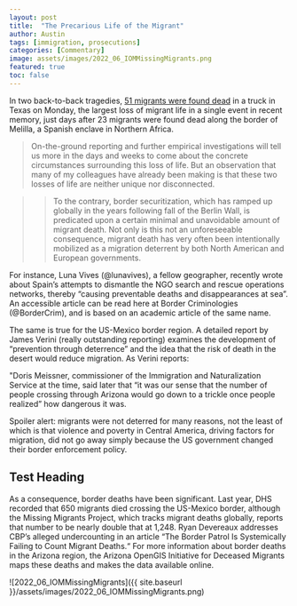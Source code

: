 ```yaml
---
layout: post
title:  "The Precarious Life of the Migrant"
author: Austin
tags: [immigration, prosecutions]
categories: [Commentary]
image: assets/images/2022_06_IOMMissingMigrants.png
featured: true
toc: false
---
```


In two back-to-back tragedies, [51 migrants were found dead](https://www.cbsnews.com/news/san-antonio-migrants-texas-tractor-trailer-dead-injured/) in a truck in Texas on Monday, the largest loss of migrant life in a single event in recent memory, just days after 23 migrants were found dead along the border of Melilla, a Spanish enclave in Northern Africa.

> On-the-ground reporting and further empirical investigations will tell us more in the days and weeks to come about the concrete circumstances surrounding this loss of life. But an observation that many of my colleagues have already been making is that these two losses of life are neither unique nor disconnected.

>> To the contrary, border securitization, which has ramped up globally in the years following fall of the Berlin Wall, is predicated upon a certain minimal and unavoidable amount of migrant death. Not only is this not an unforeseeable consequence, migrant death has very often been intentionally mobilized as a migration deterrent by both North American and European governments.

For instance, Luna Vives (@lunavives), a fellow geographer, recently wrote about Spain’s attempts to dismantle the NGO search and rescue operations networks, thereby “causing preventable deaths and disappearances at sea”. An accessible article can be read here at Border Criminologies (@BorderCrim), and is based on an academic article of the same name.

The same is true for the US-Mexico border region. A detailed report by James Verini (really outstanding reporting) examines the development of “prevention through deterrence” and the idea that the risk of death in the desert would reduce migration. As Verini reports:

"Doris Meissner, commissioner of the Immigration and Naturalization Service at the time, said later that “it was our sense that the number of people crossing through Arizona would go down to a trickle once people realized” how dangerous it was.

Spoiler alert: migrants were not deterred for many reasons, not the least of which is that violence and poverty in Central America, driving factors for migration, did not go away simply because the US government changed their border enforcement policy.

## Test Heading

As a consequence, border deaths have been significant. Last year, DHS recorded that 650 migrants died crossing the US-Mexico border, although the Missing Migrants Project, which tracks migrant deaths globally, reports that number to be nearly double that at 1,248. Ryan Devereaux addresses CBP’s alleged undercounting in an article “The Border Patrol Is Systemically Failing to Count Migrant Deaths.“ For more information about border deaths in the Arizona region, the Arizona OpenGIS Initiative for Deceased Migrants maps these deaths and makes the data available online.


![2022_06_IOMMissingMigrants]({{ site.baseurl }}/assets/images/2022_06_IOMMissingMigrants.png)